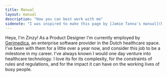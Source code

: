 ```yaml
---
title: Manual
layout: manual
description: "How you can best work with me"
sidenote: "I was inspired to make this page by [Jamie Tanna's manual](https://manual.jvt.me/). It is a part of the [Manual of Me](https://my.manualof.me/) movement."
---
```

Heya, I'm Zinzy! As a Product Designer I'm currently employed by [Gerimedica](https://gerimedica.nl), an enterprise software provider in the Dutch healthcare space. I've been with them for a little over a year now, and consider this job to be a milestone in my career. I've always known I would one day venture into healthcare technology. I love its for its complexity, for the constraints of rules and regulations, and for the impact it can have on the working lives of busy people.

<!-- > If I came with a warning label, it would say: imagine Ted Lasso and the Law of Two Feet have a love child that periodically throws glitter in your face.

### Hello, I'm Zinzy Waleson Geene
 
### My role

I am a Product Designer, although some of our coworkers may call me a UX Designer, UX Researcher, or Interface Designer. The latter isn't my preferred job title, because it only covers part of what I do: I solve user problems through applied research and interaction and interface design.

### What's important to me

- `Strategy` I believe interface design alone can't accomplish greatness unless there's user-centered alignment across our entire company
- `Collaboration` I see great value in having close, mutually challenging relationships. Haven't met me yet, let's have coffee!
- `Inclusion` I'm a queer person of color and neurodivergent, and I appreciate work environments that give me autonomy to learn and deliver the way I know to do best, while making me feel part of the family

### My working hours
I'm on the `Europe/Amsterdam` timezone
{{< rawhtml >}}<span class="time" data-timestamp-text=",<BR>where it's currently {time}"></span>{{< /rawhtml >}}

{{< rawhtml >}}
<div class="border">
ddw
</div>
{{< /rawhtml >}}

### My availability

Working hours
: I usually start and finish anywhere between 07:00 and 18:00

Office time
: I spend one full day at the office, as well as at least two mornings or afternoons. This way, I get to see as many people in person as possible.

Time off
: I work 36 hours, which means I have one day off every two weeks. Usually that's on Monday, but it may vary

### Structure of my day

Check-ins
: I prefer to skip daily standups unless teamwork requires it
: If I do need to check in with one or more people, I prefer to do so between 08:00 and 10:00. This gives me time for deep work in the morning.

Breaks
: I reserve one hour for lunch between 12:00 and 1:00 p.m. I don't take meetings during this time.

Meetings
: My one-on-one meetings last 30 minutes
: I generally will do my best to get out of group meetings that last longer than one hour.

### I do my very best work when

- I get to work in a multidisciplinary setting, building bridges between people and teams, and aligning closely with engineers
- I have the autonomy to work at my own speed
- I get to take ownership of solving problems I see or experience
- I can help facilitate a smooth development process by carrying out data-driven design in the right amount, at the right time

### I prefer communicating in these ways

- Slack: if you want to catch up, [skip the hello](https://nohello.net/en/) and instead just say so. If you need something from me, I'm happy to help. Make sure to give me some context of what you're looking for. If your message is time-sensitive, lead with that (e.g. "Contains time-sensitive request"). I enjoy asynchronous communication, because it helps me manage my inboxes
- Figma: any questions or feedback regarding specific designs are the perfect reason to write a Figma comment. It helps us document properly, but more importantly, it keeps the conversation going in a place where we can all see it.
- Video / Voice / Live: I'm often available for a huddle, especially if it pertains to time-sensitive work keeping engineers busy. Are we both at the office? Pull me aside, let's grab coffee. I like connecting with coworkers!
- Email: Here's a coming out moment, I detest email. If you need a paper trail, or if external people need to be involved, feel free to shoot me one.

### When receiving feedback...

- If you are able to and comfortable, give it to me face-to-face. I use cues from your tone, face, posture, and demeanor to contextualize what you're saying. It may help for me to ask some clarifying questions, too.
- The maxim [Praise in public, criticize in private](Praise%20in%20public,%20criticize%20in%20private.md) is important to me, particularly the latter part. If you have feedback about something I handled poorly or should stop doing, I prefer we speak about it one-on-one.

### What motivates me to come into work each day is ...

- At heart, I'm a problem solver. I love that I get to do this for a living
- I have a strong mission-driven work ethic, and I feel most comfortable at companies that do something that seeks to fundamentally address the things that make working life challenging for essential workers
- Having the ability to grow as a researcher and designer, as a coworker, and as a human

### I put boundaries in place between work and home in the following ways, please help me respect them…

I diligently use the 🤫 emoji on Slack to let my coworkers know I'm in focus mode. Other than that, when I'm not on Slack, I'm not at work. Please don't call me or text me about work matters outside of my working hours.

### When I’m stressed, the best way to support me is …

By asking me what I need. I struggle when people try to solve my problem, because it makes me feel I like autonomy, and I'm unable to explain my perspective accurately.

### I last updated this on

January 25, 2024 -->
